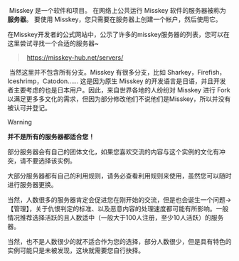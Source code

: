 ​        Misskey 是一个软件和项目。 在网络上公共运行 Misskey 软件的服务器被称为**服务器**。 要使用 Misskey，您只需要在服务器上创建一个帐户，然后使用它。

​        在Misskey开发者的公式网站中，公示了许多的misskey服务器的列表，您可以在这里尝试寻找一个合适的服务器~

> ​    https://misskey-hub.net/servers/

​        当然这里并不包含所有分支。Misskey 有很多分支，比如 Sharkey，Firefish，Iceshrimp，Catodon…… 这是因为原生 Misskey 的开发语言是日语，并且开发者主要考虑的也是日本用户。因此，来自世界各地的人纷纷对 Misskey 进行 Fork 以满足更多多文化的需求，但因为部分修改他们不说他们是Misskey，所以并没有被认可并登记。

> [!WARNING]
>
> **并不是所有的服务器都适合您！**
>
> ​        部分服务器会有自己的团体文化，如果您喜欢交流的内容与这个实例的文化有冲突，请不要选择该实例。
>
> ​        大部分服务器都有自己的利用规则，请务必查看利用规则来使用，虽然您可以随时进行服务器更换。
>
> ​        当然，人数很多的服务器肯定会促进您在刚开始的交流，但是也会诞生一个问题→【管理】，关于仇恨判定的标准、以及恶意内容的处理速度都可能有所影响。一般情况推荐选择活跃的且人数适中（一般大于100人注册，至少10人活跃）的服务器。
>
> ​        当然，也不是人数很少的就不适合作为您的选择，部分人数很少，但是具有特色的实例可能只是未被发现，这块就需要您自行抉择。